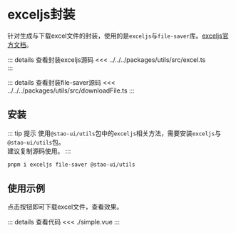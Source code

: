 <script setup>
import simpleExample from './simple.vue';
</script>
# exceljs封装

针对生成与下载excel文件的封装，使用的是`exceljs`与`file-saver`库。[exceljs官方文档](https://github.com/exceljs/exceljs/blob/HEAD/README_zh.md)。

::: details 查看封装exceljs源码
<<< ../../../packages/utils/src/excel.ts  
:::

::: details 查看封装file-saver源码
<<< ../../../packages/utils/src/downloadFile.ts
:::

## 安装
::: tip 提示
使用`@stao-ui/utils`包中的`exceljs`相关方法，需要安装`exceljs`与`@stao-ui/utils`包。  
建议复制源码使用。
:::

```bash
pnpm i exceljs file-saver @stao-ui/utils
```

## 使用示例

点击按钮即可下载excel文件，查看效果。
<simple-example />

::: details 查看代码
<<< ./simple.vue
:::
